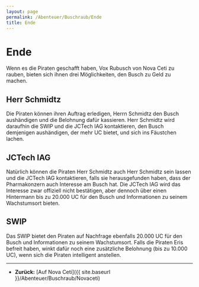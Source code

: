 ```yaml
---
layout: page
permalink: /Abenteuer/Buschraub/Ende
title: Ende
---
```


# Ende

Wenn es die Piraten geschafft haben, Vox Rubusch von Nova Ceti zu rauben, bieten sich ihnen drei Möglichkeiten, den Busch zu Geld zu machen.

## Herr Schmidtz

Die Piraten können ihren Auftrag erledigen, Herrn Schmidtz den Busch aushändigen und die Belohnung dafür kassieren. Herr Schmidtz wird daraufhin die SWIP und die JCTech IAG kontaktieren, den Busch demjenigen aushändigen, der mehr UC bietet, und sich ins Fäustchen lachen.

## JCTech IAG

Natürlich können die Piraten Herr Schmidtz auch Herr Schmidtz sein lassen und die JCTech IAG kontaktieren, falls sie herausgefunden haben, dass der Pharmakonzern auch Interesse am Busch hat. Die JCTech IAG wird das Interesse zwar offiziell nicht bestätigen, aber dennoch über einen Hintermann bis zu 20.000 UC für den Busch und Informationen zu seinem Wachstumsort bieten.

## SWIP

Das SWIP bietet den Piraten auf Nachfrage ebenfalls 20.000 UC für den Busch und Informationen zu seinem Wachstumsort. Falls die Piraten Eris befreit haben, winkt dafür noch eine zusätzliche Belohnung (bis zu 10.000 UC), wenn sich die Piraten intelligent anstellen.


***
- **Zurück:** [Auf Nova Ceti]({{ site.baseurl }}/Abenteuer/Buschraub/Novaceti)

